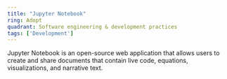 ```yaml
---
title: "Jupyter Notebook"
ring: Adopt
quadrant: Software engineering & development practices
tags: ['Development']
---
```

Jupyter Notebook is an open-source web application that allows users to create and share documents that contain live code, equations, visualizations, and narrative text.
